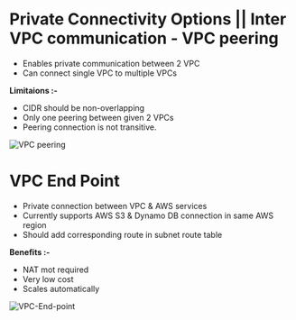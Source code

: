# Private Connectivity Options || Inter VPC communication - VPC peering
- Enables private communication between 2 VPC
- Can connect single VPC to multiple VPCs

**Limitaions :-** 
- CIDR should be non-overlapping
- Only one peering between given 2 VPCs
- Peering connection is not transitive. 

![VPC peering](https://user-images.githubusercontent.com/33689324/188149186-e91a6abf-f627-40f5-ab4e-a065bf854397.jpg)


# VPC End Point 
- Private connection between VPC & AWS services 
- Currently supports AWS S3 & Dynamo DB connection in same AWS region 
- Should add corresponding route in subnet route table 

**Benefits :-**
- NAT mot required
- Very low cost 
- Scales automatically

![VPC-End-point](https://user-images.githubusercontent.com/33689324/188149863-057868f3-30ea-4f4d-8099-b9247014eb6f.jpg)
